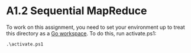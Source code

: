 # A1.2 Sequential MapReduce

To work on this assignment, you need to set your environment up to treat this directory as a [Go workspace](https://golang.org/doc/code.html). To do this, run activate.ps1:

```
.\activate.ps1
```
